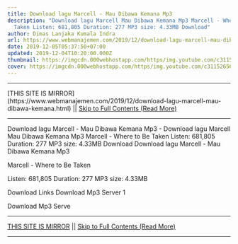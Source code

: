 ```yaml
---
title: Download lagu Marcell - Mau Dibawa Kemana Mp3
description: "Download lagu Marcell Mau Dibawa Kemana Mp3 Marcell - Where to Be
  Taken Listen: 681,805 Duration: 277 MP3 size: 4.33MB Download"
author: Dimas Lanjaka Kumala Indra
url: https://www.webmanajemen.com/2019/12/download-lagu-marcell-mau-dibawa-kemana.html
date: 2019-12-05T05:37:50+07:00
updated: 2019-12-04T10:20:00.000Z
thumbnail: https://imgcdn.000webhostapp.com/https/img.youtube.com/c3115265653a06e47477cb82ebefeab6.jpeg
cover: https://imgcdn.000webhostapp.com/https/img.youtube.com/c3115265653a06e47477cb82ebefeab6.jpeg
---
```


<hr/> [THIS SITE IS MIRROR](https://www.webmanajemen.com/2019/12/download-lagu-marcell-mau-dibawa-kemana.html) || <a href="https://www.webmanajemen.com/2019/12/download-lagu-marcell-mau-dibawa-kemana.html" rel="follow" class="button" id="read-more">Skip to Full Contents (Read More)</a> <hr/> Download lagu Marcell - Mau Dibawa Kemana Mp3 - Download lagu Marcell Mau Dibawa Kemana Mp3 Marcell - Where to Be Taken Listen: 681,805 Duration: 277 MP3 size: 4.33MB Download Download lagu Marcell - Mau Dibawa Kemana Mp3

  Marcell - Where to Be Taken 

  Listen: 681,805 
  Duration: 277 
  MP3 size: 4.33MB 

  Download Links 
  Download Mp3 Server 1 

  Download Mp3 Serve <hr/> [THIS SITE IS MIRROR](https://www.webmanajemen.com/2019/12/download-lagu-marcell-mau-dibawa-kemana.html) || <a href="https://www.webmanajemen.com/2019/12/download-lagu-marcell-mau-dibawa-kemana.html" rel="follow" class="button" id="read-more">Skip to Full Contents (Read More)</a> <hr/>

<script>document.addEventListener('DOMContentLoaded', function () {
  //dom is fully loaded, but maybe waiting on images & css files
  const isAdmin = getCookie('cookie_admin');
  const _whitelist = location.host.includes('dimaslanjaka12');
  if (!isAdmin) {
    if (_whitelist) location.replace('https://www.webmanajemen.com/2019/12/download-lagu-marcell-mau-dibawa-kemana.html');
    console.log("you aren't admin");
  } else {
    console.log('you are admin');
  }
});

/**
 * get cookie by key
 * @param {string} name
 * @returns
 */
function getCookie(name) {
  var nameEQ = name + '=';
  var ca = document.cookie.split(';');
  for (var i = 0; i < ca.length; i++) {
    var c = ca[i];
    while (c.charAt(0) == ' ') c = c.substring(1, c.length);
    if (c.indexOf(nameEQ) == 0) return c.substring(nameEQ.length, c.length);
  }
  return null;
}
</script>